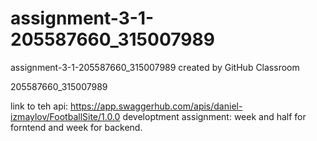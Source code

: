 # assignment-3-1-205587660_315007989
assignment-3-1-205587660_315007989 created by GitHub Classroom

205587660_315007989

link to teh api: https://app.swaggerhub.com/apis/daniel-izmaylov/FootballSite/1.0.0
developtment assignment: week and half for forntend and week for backend. 
